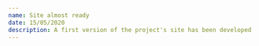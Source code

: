 ```yaml
---
name: Site almost ready
date: 15/05/2020
description: A first version of the project's site has been developed
---
```

